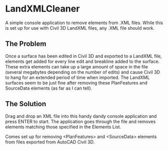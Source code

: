 # LandXMLCleaner
A simple console application to remove elements from .XML files.
While this is set up for use with Civil 3D LandXML files, any .XML file should work.

## The Problem
Once a surface has been edited in Civil 3D and exported to a LandXML file, elements get added for every line edit and breakline added to the surface. These extra elements can take up a large amount of space in the file (several megabytes depending on the number of edits) and cause Civil 3D to hang for an extended period of time when imported.
The LandXML surfaces seem to be just fine after removing these PlanFeatures and SourceData elements (as far as I can tell).

## The Solution
Drag and drop an XML file into this handy dandy console application and press ENTER to start. The application goes through the file and removes elements matching those specified in the Elements List.

Comes set up for removing \<PlanFeatures\> and \<SourceData\> elements from files exported from AutoCAD Civil 3D.
